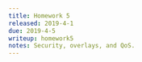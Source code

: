 ```yaml
---
title: Homework 5
released: 2019-4-1
due: 2019-4-5
writeup: homework5
notes: Security, overlays, and QoS.
---
```

